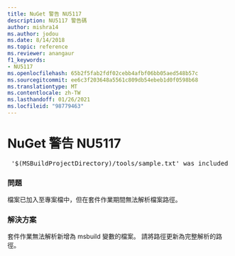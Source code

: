 ```yaml
---
title: NuGet 警告 NU5117
description: NU5117 警告碼
author: mishra14
ms.author: jodou
ms.date: 8/14/2018
ms.topic: reference
ms.reviewer: anangaur
f1_keywords:
- NU5117
ms.openlocfilehash: 65b2f5fab2fdf02cebb4afbf06bb05aed548b57c
ms.sourcegitcommit: ee6c3f203648a5561c809db54ebeb1d0f0598b68
ms.translationtype: MT
ms.contentlocale: zh-TW
ms.lasthandoff: 01/26/2021
ms.locfileid: "98779463"
---
```

# <a name="nuget-warning-nu5117"></a>NuGet 警告 NU5117
<pre> '$(MSBuildProjectDirectory)/tools/sample.txt' was included in the project but the path could not be resolved. Skipping...</pre>

### <a name="issue"></a>問題

檔案已加入至專案檔中，但在套件作業期間無法解析檔案路徑。


### <a name="solution"></a>解決方案

套件作業無法解析新增為 msbuild 變數的檔案。 請將路徑更新為完整解析的路徑。

